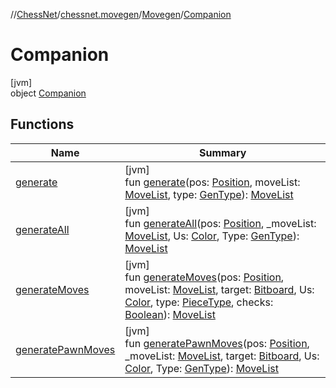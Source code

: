 //[ChessNet](../../../../index.md)/[chessnet.movegen](../../index.md)/[Movegen](../index.md)/[Companion](index.md)

# Companion

[jvm]\
object [Companion](index.md)

## Functions

| Name | Summary |
|---|---|
| [generate](generate.md) | [jvm]<br>fun [generate](generate.md)(pos: [Position](../../../chessnet/-position/index.md), moveList: [MoveList](../../-move-list/index.md), type: [GenType](../../-gen-type/index.md)): [MoveList](../../-move-list/index.md) |
| [generateAll](generate-all.md) | [jvm]<br>fun [generateAll](generate-all.md)(pos: [Position](../../../chessnet/-position/index.md), _moveList: [MoveList](../../-move-list/index.md), Us: [Color](../../../chessnet/-color/index.md), Type: [GenType](../../-gen-type/index.md)): [MoveList](../../-move-list/index.md) |
| [generateMoves](generate-moves.md) | [jvm]<br>fun [generateMoves](generate-moves.md)(pos: [Position](../../../chessnet/-position/index.md), moveList: [MoveList](../../-move-list/index.md), target: [Bitboard](../../../chessnet/index.md#610777926%2FClasslikes%2F-1216412040), Us: [Color](../../../chessnet/-color/index.md), type: [PieceType](../../../chessnet/-piece-type/index.md), checks: [Boolean](https://kotlinlang.org/api/latest/jvm/stdlib/kotlin/-boolean/index.html)): [MoveList](../../-move-list/index.md) |
| [generatePawnMoves](generate-pawn-moves.md) | [jvm]<br>fun [generatePawnMoves](generate-pawn-moves.md)(pos: [Position](../../../chessnet/-position/index.md), _moveList: [MoveList](../../-move-list/index.md), target: [Bitboard](../../../chessnet/index.md#610777926%2FClasslikes%2F-1216412040), Us: [Color](../../../chessnet/-color/index.md), Type: [GenType](../../-gen-type/index.md)): [MoveList](../../-move-list/index.md) |
